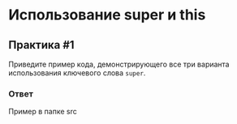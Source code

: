 # Использование super и this

## Практика #1

Приведите пример кода, демонстрирующего все три варианта использования ключевого слова `super`.

### Ответ

Пример в папке src